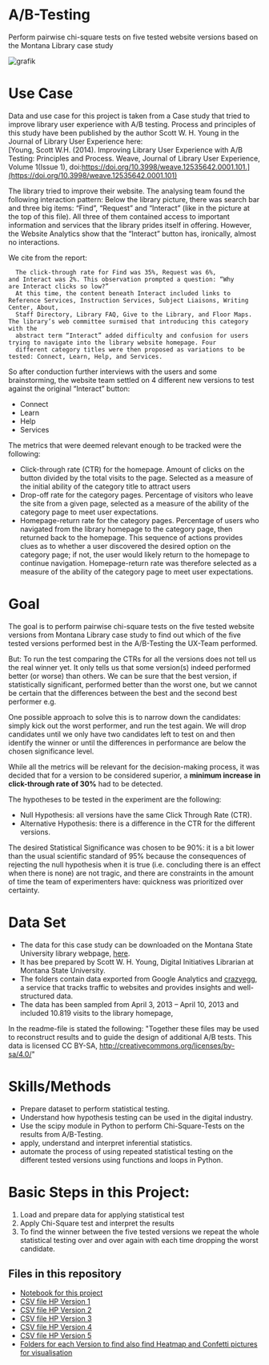 # A/B-Testing
Perform pairwise chi-square tests on five tested website versions based on the Montana Library case study

![grafik](https://user-images.githubusercontent.com/100354393/208067598-55360558-c73a-4246-a0ae-36bb607f7603.png)

# Use Case
Data and use case for this project is taken from a Case study that tried to improve library user experience with A/B testing. Process and principles of this
study have been published by the author Scott W. H. Young in the Journal of Library User Experience here:   
[Young, Scott W.H. (2014). Improving Library User Experience with A/B Testing: Principles and Process. Weave, Journal of Library User Experience, Volume 1(Issue 1), doi:https://doi.org/10.3998/weave.12535642.0001.101.](https://doi.org/10.3998/weave.12535642.0001.101)

The library tried to improve their website. The analysing team found the following interaction pattern: Below the library picture, there was search bar and three big items: “Find”, “Request” and “Interact” (like in the picture at the top of this file). All three of them contained access to important information and services that the library prides itself in offering. However, the Website Analytics show that the “Interact” button has, ironically, almost no interactions. 

We cite from the report:       

      The click-through rate for Find was 35%, Request was 6%, and Interact was 2%. This observation prompted a question: “Why are Interact clicks so low?”   
      At this time, the content beneath Interact included links to Reference Services, Instruction Services, Subject Liaisons, Writing Center, About,    
      Staff Directory, Library FAQ, Give to the Library, and Floor Maps. The library’s web committee surmised that introducing this category with the    
      abstract term “Interact” added difficulty and confusion for users trying to navigate into the library website homepage. Four    
      different category titles were then proposed as variations to be tested: Connect, Learn, Help, and Services.

So after conduction further interviews with the users and some brainstorming, the website team settled on 4 different new versions to test against the original “Interact” button:
- Connect
- Learn
- Help
- Services

The metrics that were deemed relevant enough to be tracked were the following: 
- Click-through rate (CTR) for the homepage. Amount of clicks on the button divided by the total visits to the page. Selected as a measure of the initial ability of the category title to attract users
- Drop-off rate for the category pages. Percentage of visitors who leave the site from a given page, selected as a measure of the ability of the category page to meet user expectations.
- Homepage-return rate for the category pages. Percentage of users who navigated from the library homepage to the category page, then returned back to the homepage. This sequence of actions provides clues as to whether a user discovered the desired option on the category page; if not, the user would likely return to the homepage to continue navigation. Homepage-return rate was therefore selected as a measure of the ability of the category page to meet user expectations.   

# Goal
The goal is to perform pairwise chi-square tests on the five tested website versions from Montana Library case study to find out 
which of the five tested versions performed best in the A/B-Testing the UX-Team performed.

But: To run the test comparing the CTRs for all the versions does not tell us the real winner yet. It only tells us that some version(s) indeed performed better (or worse) than others. We can be sure that the best version, if statistically significant, performed better than the worst one, but we cannot be certain that the differences between the best and the second best performer e.g.

One possible approach to solve this is to narrow down the candidates: simply kick out the worst performer, and run the test again. 
We will drop candidates until we only have two candidates left to test on and then identify the winner or until the differences in performance are below the chosen significance level.  

While all the metrics will be relevant for the decision-making process, it was decided that for a version to be considered superior, a **minimum increase in click-through rate of 30%** had to be detected.   

The hypotheses to be tested in the experiment are the following:
- Null Hypothesis: all versions have the same Click Through Rate (CTR).
- Alternative Hypothesis: there is a difference in the CTR for the different versions.

The desired Statistical Significance was chosen to be 90%: it is a bit lower than the usual scientific standard of 95% because the consequences of rejecting the null hypothesis when it is true (i.e. concluding there is an effect when there is none) are not tragic, and there are constraints in the amount of time the team of experimenters have: quickness was prioritized over certainty.


# Data Set 
- The data for this case study can be downloaded on the Montana State University library webpage, [here](https://scholarworks.montana.edu/xmlui/handle/1/3507).
- It has bee prepared by Scott W. H. Young, Digital Initiatives Librarian at Montana State University.
- The folders contain data exported from Google Analytics and [crazyegg](https://www.crazyegg.com/), a service that tracks traffic to websites and provides insights and well-structured data.
- The data has been sampled from April 3, 2013 – April 10, 2013 and included 10.819 visits to the library homepage,

In the readme-file is stated the following: "Together these files may be used to reconstruct results and
to guide the design of additional A/B tests. This data is licensed CC BY-SA, http://creativecommons.org/licenses/by-sa/4.0/"


# Skills/Methods
- Prepare dataset to perform statistical testing.
- Understand how hypothesis testing can be used in the digital industry.
- Use the scipy module in Python to perform Chi-Square-Tests on the results from A/B-Testing.
- apply, understand and interpret inferential statistics.
- automate the process of using repeated statistical testing on the different tested versions using functions and loops in Python.

# Basic Steps in this Project: 
1. Load and prepare data for applying statistical test
2. Apply Chi-Square test and interpret the results
3. To find the winner between the five tested versions we repeat the whole statistical testing over and over again with each time dropping the worst candidate. 


## Files in this repository
- [Notebook for this project](../main/notebook/chi_square_test_find_winner.ipynb)
- [CSV file HP Version 1](../main/data_crazy_egg/HomepageVersion1.csv)
- [CSV file HP Version 2](../main/data_crazy_egg/HomepageVersion2.csv)
- [CSV file HP Version 3](../main/data_crazy_egg/HomepageVersion3.csv) 
- [CSV file HP Version 4](../main/data_crazy_egg/HomepageVersion4.csv)
- [CSV file HP Version 5](../main/data_crazy_egg/HomepageVersion5.csv) 
- [Folders for each Version to find also find Heatmap and Confetti pictures for visualisation](../main/data_crazy_egg)
